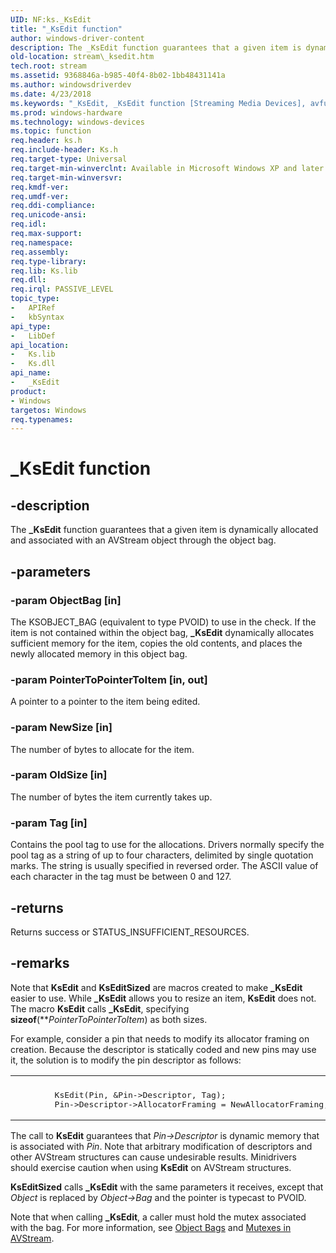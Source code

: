 ```yaml
---
UID: NF:ks._KsEdit
title: "_KsEdit function"
author: windows-driver-content
description: The _KsEdit function guarantees that a given item is dynamically allocated and associated with an AVStream object through the object bag.
old-location: stream\_ksedit.htm
tech.root: stream
ms.assetid: 9368846a-b985-40f4-8b02-1bb48431141a
ms.author: windowsdriverdev
ms.date: 4/23/2018
ms.keywords: "_KsEdit, _KsEdit function [Streaming Media Devices], avfunc_1e902412-8322-4155-9fdb-dfc0fa1b6b37.xml, ks/_KsEdit, stream._ksedit"
ms.prod: windows-hardware
ms.technology: windows-devices
ms.topic: function
req.header: ks.h
req.include-header: Ks.h
req.target-type: Universal
req.target-min-winverclnt: Available in Microsoft Windows XP and later operating systems and DirectX 8.0 and later DirectX versions.
req.target-min-winversvr: 
req.kmdf-ver: 
req.umdf-ver: 
req.ddi-compliance: 
req.unicode-ansi: 
req.idl: 
req.max-support: 
req.namespace: 
req.assembly: 
req.type-library: 
req.lib: Ks.lib
req.dll: 
req.irql: PASSIVE_LEVEL
topic_type:
-	APIRef
-	kbSyntax
api_type:
-	LibDef
api_location:
-	Ks.lib
-	Ks.dll
api_name:
-	_KsEdit
product:
- Windows
targetos: Windows
req.typenames: 
---
```


# _KsEdit function


## -description


The <b>_KsEdit</b> function guarantees that a given item is dynamically allocated and associated with an AVStream object through the object bag.


## -parameters




### -param ObjectBag [in]

The KSOBJECT_BAG (equivalent to type PVOID) to use in the check. If the item is not contained within the object bag, <b>_KsEdit</b> dynamically allocates sufficient memory for the item, copies the old contents, and places the newly allocated memory in this object bag.


### -param PointerToPointerToItem [in, out]

A pointer to a pointer to the item being edited.


### -param NewSize [in]

The number of bytes to allocate for the item.


### -param OldSize [in]

The number of bytes the item currently takes up.


### -param Tag [in]

Contains the pool tag to use for the allocations. Drivers normally specify the pool tag as a string of up to four characters, delimited by single quotation marks. The string is usually specified in reversed order. The ASCII value of each character in the tag must be between 0 and 127.


## -returns



Returns success or STATUS_INSUFFICIENT_RESOURCES.




## -remarks



Note that <b>KsEdit</b> and <b>KsEditSized</b> are macros created to make <b>_KsEdit</b> easier to use. While <b>_KsEdit</b> allows you to resize an item, <b>KsEdit</b> does not. The macro <b>KsEdit</b> calls <b>_KsEdit</b>, specifying <b>sizeof</b>(**<i>PointerToPointerToItem</i>) as both sizes.

For example, consider a pin that needs to modify its allocator framing on creation. Because the descriptor is statically coded and new pins may use it, the solution is to modify the pin descriptor as follows:

<div class="code"><span codelanguage=""><table>
<tr>
<th></th>
</tr>
<tr>
<td>
<pre>        KsEdit(Pin, &amp;Pin-&gt;Descriptor, Tag);
        Pin-&gt;Descriptor-&gt;AllocatorFraming = NewAllocatorFraming;</pre>
</td>
</tr>
</table></span></div>
The call to <b>KsEdit</b> guarantees that <i>Pin-&gt;Descriptor </i>is dynamic memory that is associated with <i>Pin</i>. Note that arbitrary modification of descriptors and other AVStream structures can cause undesirable results. Minidrivers should exercise caution when using <b>KsEdit</b> on AVStream structures.

<b>KsEditSized</b> calls <b>_KsEdit</b> with the same parameters it receives, except that <i>Object</i> is replaced by <i>Object-&gt;Bag</i> and the pointer is typecast to PVOID.

Note that when calling <b>_KsEdit</b>, a caller must hold the mutex associated with the bag. For more information, see <a href="https://msdn.microsoft.com/b7ee5756-1c79-4ead-9999-d13be9a0d3d9">Object Bags</a> and <a href="https://msdn.microsoft.com/011edaaa-7449-41c3-8cfb-0d319901af8b">Mutexes in AVStream</a>. 



